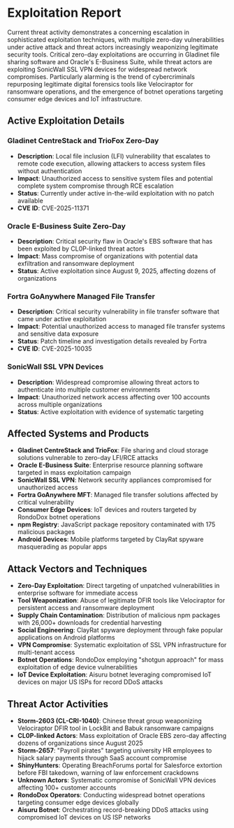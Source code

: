 # Exploitation Report

Current threat activity demonstrates a concerning escalation in sophisticated exploitation techniques, with multiple zero-day vulnerabilities under active attack and threat actors increasingly weaponizing legitimate security tools. Critical zero-day exploitations are occurring in Gladinet file sharing software and Oracle's E-Business Suite, while threat actors are exploiting SonicWall SSL VPN devices for widespread network compromises. Particularly alarming is the trend of cybercriminals repurposing legitimate digital forensics tools like Velociraptor for ransomware operations, and the emergence of botnet operations targeting consumer edge devices and IoT infrastructure.

## Active Exploitation Details

### Gladinet CentreStack and TrioFox Zero-Day
- **Description**: Local file inclusion (LFI) vulnerability that escalates to remote code execution, allowing attackers to access system files without authentication
- **Impact**: Unauthorized access to sensitive system files and potential complete system compromise through RCE escalation
- **Status**: Currently under active in-the-wild exploitation with no patch available
- **CVE ID**: CVE-2025-11371

### Oracle E-Business Suite Zero-Day
- **Description**: Critical security flaw in Oracle's EBS software that has been exploited by CL0P-linked threat actors
- **Impact**: Mass compromise of organizations with potential data exfiltration and ransomware deployment
- **Status**: Active exploitation since August 9, 2025, affecting dozens of organizations

### Fortra GoAnywhere Managed File Transfer
- **Description**: Critical security vulnerability in file transfer software that came under active exploitation
- **Impact**: Potential unauthorized access to managed file transfer systems and sensitive data exposure
- **Status**: Patch timeline and investigation details revealed by Fortra
- **CVE ID**: CVE-2025-10035

### SonicWall SSL VPN Devices
- **Description**: Widespread compromise allowing threat actors to authenticate into multiple customer environments
- **Impact**: Unauthorized network access affecting over 100 accounts across multiple organizations
- **Status**: Active exploitation with evidence of systematic targeting

## Affected Systems and Products

- **Gladinet CentreStack and TrioFox**: File sharing and cloud storage solutions vulnerable to zero-day LFI/RCE attacks
- **Oracle E-Business Suite**: Enterprise resource planning software targeted in mass exploitation campaign
- **SonicWall SSL VPN**: Network security appliances compromised for unauthorized access
- **Fortra GoAnywhere MFT**: Managed file transfer solutions affected by critical vulnerability
- **Consumer Edge Devices**: IoT devices and routers targeted by RondoDox botnet operations
- **npm Registry**: JavaScript package repository contaminated with 175 malicious packages
- **Android Devices**: Mobile platforms targeted by ClayRat spyware masquerading as popular apps

## Attack Vectors and Techniques

- **Zero-Day Exploitation**: Direct targeting of unpatched vulnerabilities in enterprise software for immediate access
- **Tool Weaponization**: Abuse of legitimate DFIR tools like Velociraptor for persistent access and ransomware deployment
- **Supply Chain Contamination**: Distribution of malicious npm packages with 26,000+ downloads for credential harvesting
- **Social Engineering**: ClayRat spyware deployment through fake popular applications on Android platforms
- **VPN Compromise**: Systematic exploitation of SSL VPN infrastructure for multi-tenant access
- **Botnet Operations**: RondoDox employing "shotgun approach" for mass exploitation of edge device vulnerabilities
- **IoT Device Exploitation**: Aisuru botnet leveraging compromised IoT devices on major US ISPs for record DDoS attacks

## Threat Actor Activities

- **Storm-2603 (CL-CRI-1040)**: Chinese threat group weaponizing Velociraptor DFIR tool in LockBit and Babuk ransomware campaigns
- **CL0P-linked Actors**: Mass exploitation of Oracle EBS zero-day affecting dozens of organizations since August 2025
- **Storm-2657**: "Payroll pirates" targeting university HR employees to hijack salary payments through SaaS account compromise
- **ShinyHunters**: Operating BreachForums portal for Salesforce extortion before FBI takedown, warning of law enforcement crackdowns
- **Unknown Actors**: Systematic compromise of SonicWall VPN devices affecting 100+ customer accounts
- **RondoDox Operators**: Conducting widespread botnet operations targeting consumer edge devices globally
- **Aisuru Botnet**: Orchestrating record-breaking DDoS attacks using compromised IoT devices on US ISP networks